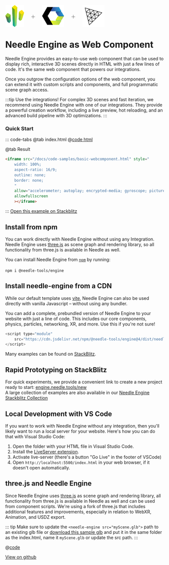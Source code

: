 <br/>

<div class="centered" style="display: flex;
    align-items: center;
    gap: 20px;
    font-size: 2em;
    font-weight: 100;">
    <img src="/logo.png" style="max-height:70px;" title="Needle Logo" alt="Needle Logo"/> +
    <img src="/imgs/logo-webcomponents.png" style="max-height:70px;" title="Web Components Logo" alt="Web Components Logo"/> +
    <img src="/imgs/threejs-logo.webp" style="max-height:70px;" title="three.js Logo" alt="three.js Logo"/>
</div>

# Needle Engine as Web Component

Needle Engine provides an easy-to-use web component that can be used to display rich, interactive 3D scenes directly in HTML with just a few lines of code. It's the same web component that powers our integrations. 

Once you outgrow the configuration options of the web component, you can extend it with custom scripts and components, and full programmatic scene graph access.

:::tip Use the integrations!
For complex 3D scenes and fast iteration, we recommend using Needle Engine with one of our integrations. They provide a powerful creation workflow, including a live preview, hot reloading, and an advanced build pipeline with 3D optimizations.
:::

### Quick Start
::: code-tabs
@tab index.html
@[code html](@code/basic-webcomponent.html)

@tab Result
```html
<iframe src="/docs/code-samples/basic-webcomponent.html" style="
    width: 100%; 
    aspect-ratio: 16/9; 
    outline: none; 
    border: none;
    "
    allow="accelerometer; autoplay; encrypted-media; gyroscope; picture-in-picture; xr-spatial-tracking"
    allowfullscreen
    ></iframe>
```
:::
[Open this example on Stackblitz](https://stackblitz.com/edit/needle-engine-prebundled?file=index.html)



## Install from npm

You can work directly with Needle Engine without using any Integration. Needle Engine uses [three.js](https://threejs.org/) as scene graph and rendering library, so all functionality from three.js is available in Needle as well.  

You can install Needle Engine from [`npm`](https://www.npmjs.com/package/@needle-tools/engine) by running:   
<br/>
`npm i @needle-tools/engine`  

## Install needle-engine from a CDN

While our default template uses [vite](https://vitejs.dev), Needle Engine can also be used directly with vanilla Javascript – without using any bundler.  

You can add a complete, prebundled version of Needle Engine to your website with just a line of code.
This includes our core components, physics, particles, networking, XR, and more. Use this if you're not sure!

```js
<script type="module" 
    src="https://cdn.jsdelivr.net/npm/@needle-tools/engine@4/dist/needle-engine.min.js">
</script>
```


Many examples can be found on [StackBlitz](https://stackblitz.com/@marwie/collections/needle-engine).  

## Rapid Prototyping on StackBlitz

For quick experiments, we provide a convenient link to create a new project ready to start: [engine.needle.tools/new](https://engine.needle.tools/new)  
A large collection of examples are also available in our [Needle Engine Stackblitz Collection](https://stackblitz.com/@marwie/collections/needle-engine) 

## Local Development with VS Code

If you want to work with Needle Engine without any integration, then you'll likely want to run a local server for your website. Here's how you can do that with Visual Studio Code:

1. Open the folder with your HTML file in Visual Studio Code.
2. Install the [LiveServer extension](https://marketplace.visualstudio.com/items?itemName=ritwickdey.LiveServer).  
3. Activate live-server (there's a button "Go Live" in the footer of VSCode) 
4. Open ``http://localhost:5500/index.html`` in your web browser, if it doesn't open automatically.


## three.js and Needle Engine

Since Needle Engine uses [three.js](https://threejs.org/) as scene graph and rendering library, all functionality from three.js is available in Needle as well and can be used from component scripts. We're using a fork of three.js that includes additional features and improvements, especially in relation to WebXR, Animation, and USDZ export.


::: tip
Make sure to update the ``<needle-engine src="myScene.glb">`` path to an existing glb file 
or [download this sample glb](https://github.com/needle-tools/needle-engine-samples/raw/main/vanilla/myScene.glb) and put it in the same folder as the index.html, name it ``myScene.glb`` or update the src path.
:::

@[code](@code/basic-html.html) 


[View on github](https://github.com/needle-tools/needle-engine-samples/tree/main/vanilla)
